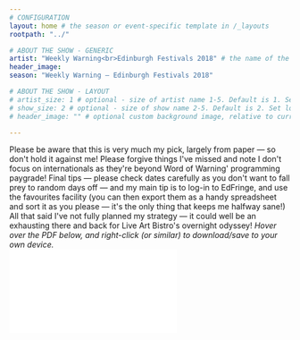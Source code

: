 ```yaml
---
# CONFIGURATION
layout: home # the season or event-specific template in /_layouts
rootpath: "../"

# ABOUT THE SHOW - GENERIC
artist: "Weekly Warning<br>Edinburgh Festivals 2018" # the name of the artist or company
header_image:   
season: "Weekly Warning — Edinburgh Festivals 2018" 

# ABOUT THE SHOW - LAYOUT
# artist_size: 1 # optional - size of artist name 1-5. Default is 1. Set longer names to lower values
# show_size: 2 # optional - size of show name 2-5. Default is 2. Set longer names to lower values
# header_image: "" # optional custom background image, relative to current page

---
```

Please be aware that this is very much my pick, largely from paper — so don't hold it against me! Please forgive things I've missed and note I don't focus on internationals as they're beyond Word of Warning' programming paygrade! Final tips — please check dates carefully as you don't want to fall prey to random days off — and my main tip is to log-in to EdFringe, and use the favourites facility (you can then export them as a handy spreadsheet and sort it as you please — it's the only thing that keeps me halfway sane!) All that said I've not fully planned my strategy — it could well be an exhausting there and back for Live Art Bistro's overnight odyssey! *Hover over the PDF below, and right-click (or similar) to download/save to your own device.*        
<object data="Edinburgh18new.pdf" type="application/pdf" width="100%" height="1000">
    <embed src="Edinburgh18new.pdf" type="application/pdf" />
</object>
